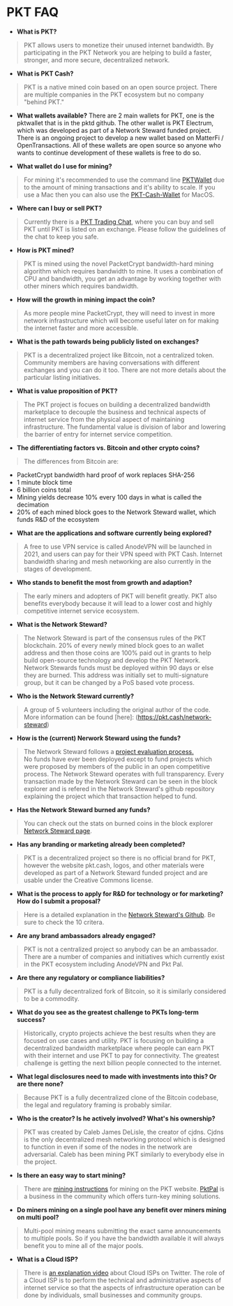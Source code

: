 # PKT FAQ

+ **What is PKT?**	
> PKT allows users to monetize their unused internet bandwidth. By participating in the PKT Network you are helping to build a faster, stronger, and more secure, decentralized network.
																								
+ **What is PKT Cash?** 	
> PKT is a native mined coin based on an open source project. There are multiple companies in the PKT ecosystem but no company "behind PKT."

+ **What wallets available?**
There are 2 main wallets for PKT, one is the pktwallet that is in the pktd github. The other wallet is PKT Electrum, which was developed as part of a Network Steward funded project. There is an ongoing project to develop a new wallet based on MatterFi / OpenTransactions. All of these wallets are open source so anyone who wants to continue development of these wallets is free to do so.

+ **What wallet do I use for mining?**	
> For mining it's recommended to use the command line [PKTWallet](https://docs.pkt.cash/en/latest/pktd/pktwallet/) due to the amount of mining transactions and it's ability to scale. If you use a Mac then you can also use the [PKT-Cash-Wallet](https://github.com/artrepreneur/PKT-Cash-Wallet/releases) for MacOS.

+ **Where can I buy or sell PKT?**	
>Currently there is a [PKT Trading Chat](https://t.me/joinchat/VTzmffhbXP0mrd9-), where you can buy and sell PKT until PKT is listed on an exchange. Please follow the guidelines of the chat to keep you safe. 

+ **How is PKT mined?**	
>PKT is mined using the novel PacketCrypt bandwidth-hard mining algorithm which requires bandwidth to mine. It uses a combination of CPU and bandwidth, you get an advantage by working together with other miners which requires bandwidth.

+ **How will the growth in mining impact the coin?**	
>As more people mine PacketCrypt, they will need to invest in more network infrastructure which will become useful later on for making the internet faster and more accessible.

+ **What is the path towards being publicly listed on exchanges?**
> PKT is a decentralized project like Bitcoin, not a centralized token. Community members are having conversations with different exchanges and you can do it too. There are not more details about the particular listing initiatives.

+ **What is value proposition of PKT?**	
> The PKT project is focues on building a decentralized bandwidth marketplace to decouple the business and technical aspects of internet service from the physical aspect of maintaining infrastructure. The fundamental value is division of labor and lowering the barrier of entry for internet service competition.

+ **The differentiating factors vs. Bitcoin and other crypto coins?**	
> The differences from Bitcoin are: 
  - PacketCrypt bandwidth hard proof of work replaces SHA-256
  - 1 minute block time
  - 6 billion coins total
  - Mining yields decrease 10% every 100 days in what is called the decimation
  - 20% of each mined block goes to the Network Steward wallet, which funds R&D of the ecosystem
  
+ **What are the applications and software currently being explored?**	
> A free to use VPN service is called AnodeVPN will be launched in 2021, and users can pay for their VPN speed with PKT Cash. Internet bandwidth sharing and mesh networking are also currently in the stages of development. 
																								
+ **Who stands to benefit the most from growth and adaption?**	
> The early miners and adopters of PKT will benefit greatly. PKT also benefits everybody because it will lead to a lower cost and highly competitive internet service ecosystem. 
																						
+ **What is the Network Steward?**
> The Network Steward is part of the consensus rules of the PKT blockchain. 20% of every newly mined block goes to an wallet address and then those coins are 100% paid out in grants to help build open-source technology and develop the PKT Network. Network Stewards funds must be deployed within 90 days or else they are  burned. This address was initially set to multi-signature group, but it can be changed by a PoS based vote process.

+ **Who is the Network Steward currently?**	
>A group of 5 volunteers including the original author of the code.	More information can be found [here]: (https://pkt.cash/network-steward)
																					
+ **How is the (current) Nerwork Steward using the funds?**	
> The Network Steward follows a [project evaluation process.](https://github.com/pkt-cash/ns-projects/)  
No funds have ever been deployed except to fund projects which were proposed by members of the public in an open competitive process. The Network Steward operates with full transparency. Every transaction made by the Network Steward can be seen in the block explorer and is refered in the Network Steward's github repository explaining the project which that transaction helped to fund.	

+ **Has the Network Steward burned any funds?**	
>You can check out the stats on burned coins in the block explorer [Network Steward page](https://explorer.pkt.cash/address/pkt1q6hqsqhqdgqfd8t3xwgceulu7k9d9w5t2amath0qxyfjlvl3s3u4sjza2g2).

+ **Has any branding or marketing already been completed?**
>PKT is a decentralized project so there is no official brand for PKT, however the website pkt.cash, logos, and other materials were developed as part of a Network Steward funded project and are usable under the Creative Commons license.

+ **What is the process to apply for R&D for technology or for marketing? How do I submit a proposal?**
> Here is a detailed explanation in the [Network Steward's Github](https://github.com/pkt-cash/ns-projects/). Be sure to check the 10 critera.

+ **Are any brand ambassadors already engaged?**
> PKT is not a centralized project so anybody can be an ambassador. There are a number of companies and initiatives which currently exist in the PKT ecosystem including AnodeVPN and Pkt Pal.
																					
+ **Are there any regulatory or compliance liabilities?**
> PKT is a fully decentralized fork of Bitcoin, so it is similarly considered to be a commodity.		
																						
+ **What do you see as the greatest challenge to PKTs long-term success?**
> Historically, crypto projects achieve the best results when they are focused on use cases and utility. PKT is focusing on building a decentralized bandwidth marketplace where people can earn PKT with their internet and use PKT to pay for connectivity. The greatest challenge is getting the next billion people connected to the internet.

+ **What legal disclosures need to made with investments into this? Or are there none?**
> Because PKT is a fully decentralized clone of the Bitcoin codebase, the legal and regulatory framing is probably similar.

+ **Who is the creator? Is he actively involved? What's his ownership?**
> PKT was created by Caleb James DeLisle, the creator of cjdns. Cjdns is the only decentralized mesh networking protocol which is designed to function in even if some of the nodes in the network are adversarial. Caleb has been mining PKT similarly to everybody else in the project.
 																							
+ **Is there an easy way to start mining?**
> There are [mining instructions](https://docs.pkt.cash/en/latest/mining/) for mining on the PKT website. [PktPal](https://pktpal.com/) is a business in the community which offers turn-key mining solutions.

+ **Do  miners mining on a single pool have any benefit over miners mining on multi pool?**
> Multi-pool mining means submitting the exact same announcements to multiple pools. So if you have the bandwidth available it will always benefit you to mine all of the major pools.
																								
+ **What is a Cloud ISP?**
> There is [an explanation video](https://twitter.com/pkt_cash/status/1374050101094617091?s=21) about Cloud ISPs on Twitter. The role of a Cloud ISP is to perform the technical and administrative aspects of internet service so that the aspects of infrastructure operation can be done by individuals, small businesses and community groups.
